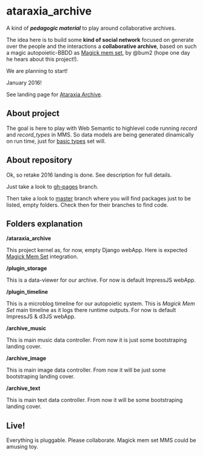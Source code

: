 ataraxia_archive
================

A kind of ***pedagogic material*** to play around collaborative archives.

The idea here is to build some **kind of social network** focused on generate over the people and the interactions a **collaborative archive**, based on such a magic autopoietic-BBDD as [Magick mem set](https://github.com/aleph1888/magicmemset), by @bum2 (hope one day he hears about this project!).

We are planning to start!

January 2016!

See landing page for [Ataraxia Archive](http://aleph1888.github.io/ataraxia_archive).

About project
---------------

The goal is here to play with Web Semantic to highlevel code running *record* and *record_types* in MMS. So data models are being generated dinamically on run time, just for [basic types](https://github.com/aleph1888/magicmemset/blob/master/General_20140723.sql) set will.


About repository
----------------
Ok, so retake 2016 landing is done. See description for full details.

Just take a look to [gh-pages](https://github.com/aleph1888/ataraxia_archive/tree/gh-pages) branch.

Then take a look to [master](https://github.com/aleph1888/ataraxia_archive/tree/master) branch where you will find packages just to be listed, empty folders. Check then for their branches to find code.


Folders explanation
--------------

**/ataraxia_archive**
 
 This project kernel as, for now, empty Django webApp. 
 Here is expected [Magick Mem Set](https://github.com/aleph1888/magicmemset) integration.

**/plugin_storage**

 This is a data-viewer for our archive. For now is default ImpressJS webApp.

**/plugin_timeline**

 This is a microblog timeline for our autopoietic system. This is *Magick Mem Set*
 main timeline as it logs there runtime outputs. 
 For now is default ImpressJS & d3JS webApp.

**/archive_music**

 This is main music data controller. From now it is just some bootstraping landing cover.

**/archive_image**

 This is main image data controller. From now it will be just some bootstraping landing cover.

**/archive_text**

 This is main text data controller. From now it will be some bootstraping landing cover.


Live!
----------------

Everything is pluggable. Please collaborate. Magick mem set MMS could be amusing toy.




